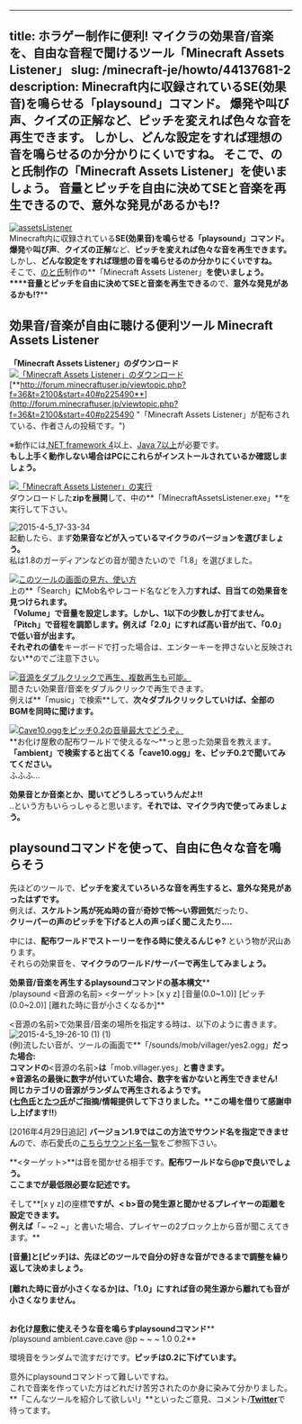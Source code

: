 
---
title: ホラゲー制作に便利! マイクラの効果音/音楽を、自由な音程で聞けるツール「Minecraft Assets Listener」
slug: /minecraft-je/howto/44137681-2
description: Minecraft内に収録されているSE(効果音)を鳴らせる「playsound」コマンド。
 爆発や叫び声、クイズの正解など、ピッチを変えれば色々な音を再生できます。
 しかし、どんな設定をすれば理想の音を鳴らせるのか分かりにくいですね。
 そこで、のと氏制作の「Minecraft Assets Listener」を使いましょう。
 音量とピッチを自由に決めてSEと音楽を再生できるので、意外な発見があるかも!?
---

[![assetsListener](https://cdn-ak.f.st-hatena.com/images/fotolife/s/sasigume/20210208/20210208174603.png)](#e/9/e9ef948e.png "assetsListener")  
Minecraft内に収録されている**SE(効果音)を鳴らせる「playsound」コマンド。**  
**爆発**や**叫び声**、**クイズの正解**など、**ピッチを変えれば色々な音を再生できます。**  
しかし、**どんな設定をすれば理想の音を鳴らせるのか分かりにくいですね。**  
そこで、[のと氏](https://twitter.com/notosanz)制作の**「Minecraft Assets Listener」**を使いましょう。  
****音量とピッチを自由に決めてSEと音楽を再生できる**ので、**意外な発見があるかも!?**** 

## 効果音/音楽が自由に聴ける便利ツール Minecraft Assets Listener

**「Minecraft Assets Listener」のダウンロード**  
[![「Minecraft Assets Listener」のダウンロード](https://cdn-ak.f.st-hatena.com/images/fotolife/s/sasigume/20210208/20210208180641.jpg)](#f/d/fd772889.jpg "「Minecraft Assets Listener」のダウンロード")  
[**http://forum.minecraftuser.jp/viewtopic.php?f=36&t=2100&start=40#p225490**](http://forum.minecraftuser.jp/viewtopic.php?f=36&t=2100&start=40#p225490 "「Minecraft Assets Listener」が配布されている、作者さんの投稿です。")

※動作には[.NET framework 4](http://www.microsoft.com/ja-jp/download/details.aspx?id=17851)以上、[Java 7以上](http://java.com/ja/download/manual.jsp)が必要です。  
**もし上手く動作しない場合はPCにこれらがインストールされているか確認しましょう。**

[![「Minecraft Assets Listener」の実行](https://cdn-ak.f.st-hatena.com/images/fotolife/s/sasigume/20210208/20210208131145.jpg)](#1/a/1ac36a4d.jpg "「Minecraft Assets Listener」の実行")  
ダウンロードした**zipを展開**して、中の**「MinecraftAssetsListener.exe」**を実行して下さい。

![2015-4-5_17-33-34](https://cdn-ak.f.st-hatena.com/images/fotolife/s/sasigume/20210208/20210208180450.jpg)  
起動したら、まず**効果音などが入っているマイクラのバージョンを選びましょう。**  
私は1.8のガーディアンなどの音が聞きたいので「1.8」を選びました。

[![このツールの画面の見方、使い方](https://cdn-ak.f.st-hatena.com/images/fotolife/s/sasigume/20210208/20210208143556.jpg)](#6/f/6ff5354e.jpg "このツールの画面の見方、使い方")  
上の**「Search」**に**Mob名やレコード名などを入力**すれば、目当ての効果音を見つけられます。  
**「Volume」**で**音量を設定します。**しかし、**1以下の少数しか打てません。**  
**「Pitch」**で**音程を調節します。**例えば**「2.0」にすれば高い音**が出て、**「0.0」で低い音**が出ます。  
それぞれの値を**キーボードで打った場合は、エンターキーを押さないと反映されない**のでご注意下さい。

[![音源をダブルクリックで再生、複数再生も可能。](https://cdn-ak.f.st-hatena.com/images/fotolife/s/sasigume/20210208/20210208162715.jpg)](#d/c/dc4baaa7.jpg "音源をダブルクリックで再生、複数再生も可能。")  
聞きたい効果音/音楽をダブルクリックで再生できます。  
例えば**「music」で検索**して、**次々ダブルクリックしていけば、全部のBGMを同時に聞けます。**

[![Cave10.oggをピッチ0.2の音量最大でどうぞ。](https://cdn-ak.f.st-hatena.com/images/fotolife/s/sasigume/20210208/20210208175233.jpg)](#f/0/f0a44f1c.jpg "Cave10.oggをピッチ0.2の音量最大でどうぞ。")  
**お化け屋敷の配布ワールドで使えるな～**っと思った効果音を教えます。  
**「ambient」**で検索すると出てくる**「cave10.ogg」を、ピッチ0.2で聞いてみてください。**  
ふふふ…

**効果音とか音楽とか、聞いてどうしろっていうんだよ!!**  
..という方もいらっしゃると思います。**それでは、マイクラ内で使ってみましょう。**

## playsoundコマンドを使って、自由に色々な音を鳴らそう

先ほどのツールで、**ピッチを変えていろいろな音を再生すると、意外な発見があったはずです。**  
例えば、**スケルトン馬が死ぬ時の音**が**奇妙で怖～い雰囲気**だったり、  
**クリーパーの声のピッチを下げると人の声っぽく聞こえたり….**

中には、**配布ワールドでストーリーを作る時に使えるんじゃ?** という物が沢山あります。  
それらの効果音を、**マイクラのワールド/サーバーで再生してみましょう。**

**効果音/音楽を再生するplaysoundコマンドの基本構文****  
/playsound <音源の名前> <ターゲット> \[x y z\] \[音量(0.0~1.0)\] \[ピッチ(0.0~2.0)\] \[離れた時に音が小さくなるか\]**

<音源の名前>で効果音/音楽の場所を指定する時は、以下のように書きます。  
![2015-4-5_19-26-10 (1) (1)](https://cdn-ak.f.st-hatena.com/images/fotolife/s/sasigume/20210208/20210208180557.jpg)  
(例)流したい音が、ツールの画面で**「/sounds/mob/villager/yes2.ogg」**だった場合:  
コマンドの**<音源の名前>**は**「mob.villager.yes」**と書きます。  
**※音源名の最後に数字が付いていた場合、数字を省かないと再生できません!  
同じカテゴリの音源がランダムで再生されるようです。**  
([七色氏](https://twitter.com/nanairo2416)と[たつ氏](https://twitter.com/midorikuma_)がご指摘/情報提供して下さりました。**この場を借りて感謝申し上げます!!**)

\[2016年4月29日追記\] **バージョン1.9ではこの方法でサウンド名を指定できません**ので、赤石愛氏の[こちらサウンド名一覧](http://ch.nicovideo.jp/akaishi_ai/blomaga/ar928909)をご参照下さい。

**<ターゲット>**は音を聞かせる相手です。**配布ワールドなら@pで良いでしょう。**  
**ここまでが最低限必要な記述です。**

そして**\[x y z\]の座標**ですが、< b>音の発生源と聞かせるプレイヤーの距離を設定できます。  
例えば**「~ ~2 ~」と書いた場合、プレイヤーの2ブロック上から音が聞こえてきます。**

**\[音量\]**と**\[ピッチ\]**は、先ほどのツールで**自分の好きな音ができるまで調整を繰り返して決めましょう。**  
   
**\[離れた時に音が小さくなるか\]**は、**「1.0」にすれば音の発生源から離れても音が小さくなりません。**  
 

**お化け屋敷に使えそうな音を鳴らすplaysoundコマンド****  
/playsound ambient.cave.cave @p ~ ~ ~ 1.0 0.2**

環境音をランダムで流すだけです。**ピッチは0.2に下げています。**

意外にplaysoundコマンドって難しいですね。  
これで音楽を作っていた方はどれだけ苦労されたのか身に染みて分かりました。  
**「こんなツールを紹介して欲しい!」**といったご意見、コメント/[**Twitter**](https://twitter.com/napoan)で待ってます。
